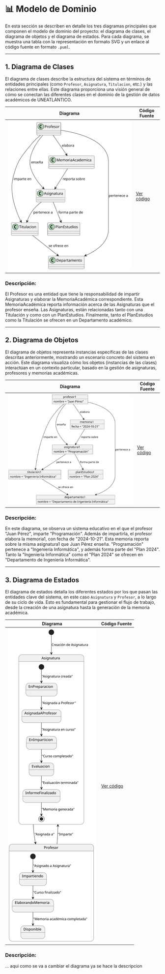 # 📊 Modelo de Dominio

En esta sección se describen en detalle los tres diagramas principales que componen el modelo de dominio del proyecto: el diagrama de clases, el diagrama de objetos y el diagrama de estados. Para cada diagrama, se muestra una tabla con la representación en formato SVG y un enlace al código fuente en formato `.puml`.

---

## 1. Diagrama de Clases

El diagrama de clases describe la estructura del sistema en términos de entidades principales (como `Profesor`, `Asignatura`, `Titulacion`, etc.) y las relaciones entre ellas. Este diagrama proporciona una visión general de cómo se conectan las diferentes clases en el dominio de la gestión de datos académicos de UNEATLANTICO.

| Diagrama | Código Fuente |
|----------|---------------|
| ![Diagrama de Clases](/images/modelosUML/MdD/diagramaClases.svg) | [Ver código](/modelosUML/diagramaClases.puml) |

### Descripción:

El Profesor es una entidad que tiene la responsabilidad de impartir Asignaturas y elaborar la MemoriaAcadémica correspondiente. Esta MemoriaAcadémica reporta información acerca de las Asignaturas que el profesor enseña. Las Asignaturas, están relacionadas tanto con una Titulación y como con un PlanEstudios. Finalmente, tanto el PlanEstudios como la Titulación se ofrecen en un Departamento académico. 

---

## 2. Diagrama de Objetos

El diagrama de objetos representa instancias específicas de las clases descritas anteriormente, mostrando un escenario concreto del sistema en acción. Este diagrama visualiza cómo los objetos (instancias de las clases) interactúan en un contexto particular, basado en la gestión de asignaturas, profesores y memorias académicas.

| Diagrama | Código Fuente |
|----------|---------------|
| ![Diagrama de Objetos](/images/modelosUML/MdD/diagramaObjetos.svg) | [Ver código](/modelosUML/diagramaObjetos.puml) |

### Descripción:

En este diagrama, se observa un sistema educativo en el que el profesor "Juan Pérez", imparte "Programación". Además de impartirla, el profesor elabora la memoria1, con fecha de "2024-10-21". Esta memoria reporta sobre la misma asignatura1 que Juan Pérez enseña. "Programación" pertenece a  "Ingeniería Informática", y además forma parte del "Plan 2024". Tanto la "Ingeniería Informática" como el "Plan 2024" se ofrecen en "Departamento de Ingeniería Informática".

---

## 3. Diagrama de Estados

El diagrama de estados detalla los diferentes estados por los que pasan las entidades clave del sistema, en este caso `Asignatura` y `Profesor`, a lo largo de su ciclo de vida. Esto es fundamental para gestionar el flujo de trabajo, desde la creación de una asignatura hasta la generación de la memoria académica.

| Diagrama | Código Fuente |
|----------|---------------|
| ![Diagrama de Estados](/images/modelosUML/MdD/diagramaEstados.svg) | [Ver código](/modelosUML/diagramaEstados.puml) |

### Descripción:
 ...   aqui como se va a cambiar el diagrama ya se hace la descripcion